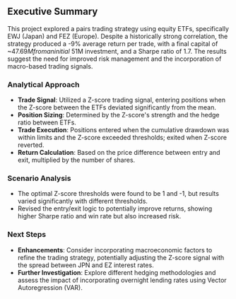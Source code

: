 ## Executive Summary

This project explored a pairs trading strategy using equity ETFs, specifically EWJ (Japan) and FEZ (Europe). Despite a historically strong correlation, the strategy produced a -9% average return per trade, with a final capital of ~$47.69M from an initial ~$51M investment, and a Sharpe ratio of 1.7. The results suggest the need for improved risk management and the incorporation of macro-based trading signals.

### Analytical Approach

- **Trade Signal**: Utilized a Z-score trading signal, entering positions when the Z-score between the ETFs deviated significantly from the mean.
- **Position Sizing**: Determined by the Z-score's strength and the hedge ratio between ETFs.
- **Trade Execution**: Positions entered when the cumulative drawdown was within limits and the Z-score exceeded thresholds; exited when Z-score reverted.
- **Return Calculation**: Based on the price difference between entry and exit, multiplied by the number of shares.

### Scenario Analysis

- The optimal Z-score thresholds were found to be 1 and -1, but results varied significantly with different thresholds.
- Revised the entry/exit logic to potentially improve returns, showing higher Sharpe ratio and win rate but also increased risk.

### Next Steps

- **Enhancements**: Consider incorporating macroeconomic factors to refine the trading strategy, potentially adjusting the Z-score signal with the spread between JPN and EZ interest rates.
- **Further Investigation**: Explore different hedging methodologies and assess the impact of incorporating overnight lending rates using Vector Autoregression (VAR).
